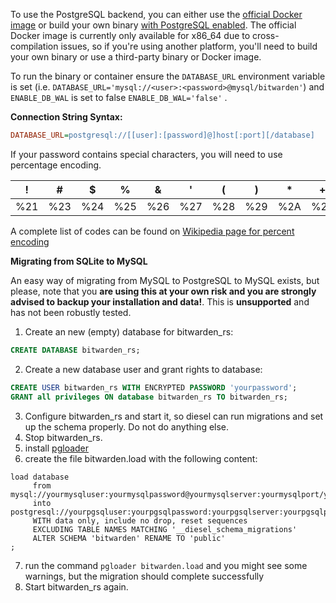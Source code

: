 To use the PostgreSQL backend, you can either use the [official Docker image](https://hub.docker.com/r/bitwardenrs/server-postgresql) or build your own binary [with PostgreSQL enabled](https://github.com/dani-garcia/bitwarden_rs/wiki/Building-binary#postgresql-backend). The official Docker image is currently only available for x86_64 due to cross-compilation issues, so if you're using another platform, you'll need to build your own binary or use a third-party binary or Docker image.

To run the binary or container ensure the ```DATABASE_URL``` environment variable is set (i.e. ```DATABASE_URL='mysql://<user>:<password>@mysql/bitwarden'```) and ```ENABLE_DB_WAL``` is set to false ```ENABLE_DB_WAL='false'``` .

**Connection String Syntax:**
```ini
DATABASE_URL=postgresql://[[user]:[password]@]host[:port][/database]
```
If your password contains special characters, you will need to use percentage encoding.

| ! | # | $ | % | & | ' | ( | ) | * | + | , | / | : | ; | = | ? | @ | [ | ] |
|---|---|---|---|---|---|---|---|---|---|---|---|---|---|---|---|---|---|---|
| %21 | %23 | %24 | %25 | %26 | %27 | %28 | %29 | %2A | %2B | %2C | %2F | %3A | %3B | %3D | %3F | %40 | %5B | %5D |

A complete list of codes can be found on [Wikipedia page for percent encoding](https://en.wikipedia.org/wiki/Percent-encoding#Percent-encoding_reserved_characters)

**Migrating from SQLite to MySQL**

An easy way of migrating from MySQL to PostgreSQL to MySQL exists, but please, note that you **are using this at your own risk and you are strongly advised to backup your installation and data!**. This is **unsupported** and has not been robustly tested.

1. Create an new (empty) database for bitwarden_rs:
```sql
CREATE DATABASE bitwarden_rs;
```
2. Create a new database user and grant rights to database:
```sql
CREATE USER bitwarden_rs WITH ENCRYPTED PASSWORD 'yourpassword';
GRANT all privileges ON database bitwarden_rs TO bitwarden_rs;
```
3. Configure bitwarden_rs and start it, so diesel can run migrations and set up the schema properly. Do not do anything else.
4. Stop bitwarden_rs.
5. install [pgloader](http://pgloader.io/)
6. create the file bitwarden.load with the following content:
```
load database
     from mysql://yourmysqluser:yourmysqlpassword@yourmysqlserver:yourmysqlport/yourmysqldatabase
     into postgresql://yourpgsqluser:yourpgsqlpassword:yourpgsqlserver:yourpgsqlport/yourpgsqldatabase
     WITH data only, include no drop, reset sequences
     EXCLUDING TABLE NAMES MATCHING '__diesel_schema_migrations'
     ALTER SCHEMA 'bitwarden' RENAME TO 'public'
;
```
7. run the command ```pgloader bitwarden.load``` and you might see some warnings, but the migration should complete successfully
8. Start bitwarden_rs again.

